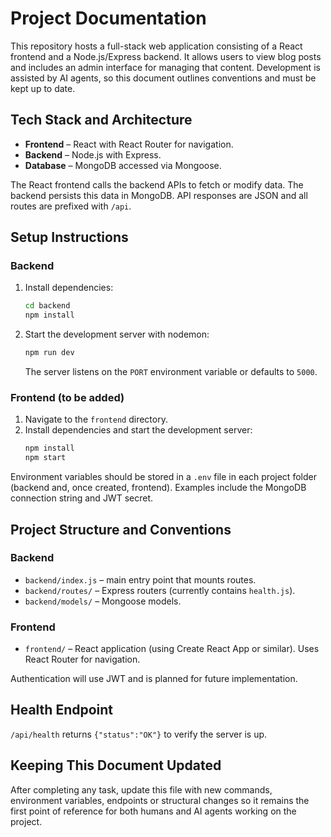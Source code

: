 # Project Documentation

This repository hosts a full-stack web application consisting of a React
frontend and a Node.js/Express backend.  It allows users to view blog posts and
includes an admin interface for managing that content. Development is assisted
by AI agents, so this document outlines conventions and must be kept up to
date.

## Tech Stack and Architecture

- **Frontend** – React with React Router for navigation.
- **Backend** – Node.js with Express.
- **Database** – MongoDB accessed via Mongoose.

The React frontend calls the backend APIs to fetch or modify data. The backend
persists this data in MongoDB. API responses are JSON and all routes are
prefixed with `/api`.

## Setup Instructions

### Backend

1. Install dependencies:
   ```bash
   cd backend
   npm install
   ```
2. Start the development server with nodemon:
   ```bash
   npm run dev
   ```
   The server listens on the `PORT` environment variable or defaults to `5000`.

### Frontend (to be added)

1. Navigate to the `frontend` directory.
2. Install dependencies and start the development server:
   ```bash
   npm install
   npm start
   ```

Environment variables should be stored in a `.env` file in each project folder
(backend and, once created, frontend). Examples include the MongoDB connection
string and JWT secret.

## Project Structure and Conventions

### Backend

- `backend/index.js` – main entry point that mounts routes.
- `backend/routes/` – Express routers (currently contains `health.js`).
- `backend/models/` – Mongoose models.

### Frontend

- `frontend/` – React application (using Create React App or similar). Uses
  React Router for navigation.

Authentication will use JWT and is planned for future implementation.

## Health Endpoint

`/api/health` returns `{"status":"OK"}` to verify the server is up.

## Keeping This Document Updated

After completing any task, update this file with new commands, environment
variables, endpoints or structural changes so it remains the first point of
reference for both humans and AI agents working on the project.
